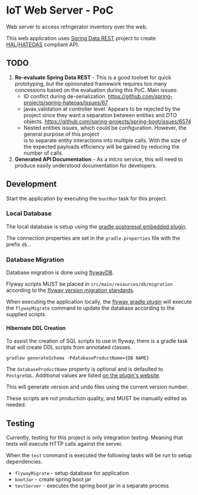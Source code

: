 # IoT Web Server - PoC #
Web server to access refrigerator inventory over the web.

This web application uses [Spring Data REST](https://docs.spring.io/spring-data/rest/docs/current/reference/html/) 
project to create [HAL](https://tools.ietf.org/html/draft-kelly-json-hal-08)/[HATEOAS](https://restfulapi.net/hateoas/) 
compliant API.

## TODO ##

1. __Re-evaluate Spring Data REST__ - This is a good toolset for quick prototyping, but the opinionated
framework requires too many concessions based on the evaluation during this PoC.  Main issues:  
    * ID conflict during de-serialization. https://github.com/spring-projects/spring-hateoas/issues/67  
    * javax.validation at controller level. Appears to be rejected by the project since they want a separation between
    entities and DTO objects. https://github.com/spring-projects/spring-boot/issues/6574  
    * Nested entities issues, which could be configuration. However, the general purpose of this project   
    is to separate entity interactions into multiple calls. With the size of the expected payloads efficiency will 
    be gained by reducing the number of calls.
2. __Generated API Documentation__ - As a micro service, this will need to produce easily understood documentation 
for developers.

## Development ##
Start the application by executing the `bootRun` task for this project.

### Local Database ###
The local database is setup using the [gradle postgresql embedded plugin](https://github.com/honourednihilist/gradle-postgresql-embedded).

The connection properties are set in the `gradle.properties` file with the prefix `db.`.

### Database Migration ###
Database migration is done using [flywayDB](https://flywaydb.org).

Flyway scripts MUST be placed in `src/main/resources/db/migration` according to the [flyway version migration standards](https://flywaydb.org/documentation/migrations#versioned-migrations).

When executing the application locally, the [flyway gradle plugin](https://flywaydb.org/documentation/gradle/) will execute the 
`flywayMigrate` command to update the database according to the supplied scripts.

#### Hibernate DDL Creation ###
To assist the creation of SQL scripts to use in flyway, there is a gradle task that will 
create DDL scripts from annotated classes.

    gradlew generateSchema -PdatabaseProductName={DB NAME}

The `databaseProductName` property is optional and is defaulted to `PostgreSQL`. 
Additional values are listed [on the plugin's website](https://github.com/divinespear/jpa-schema-gradle-plugin#for-hibernate).

This will generate version and undo files using the current version number.

These scripts are not production quality, and MUST be manually edited as needed.

## Testing ##
Currently, testing for this project is only integration testing.  Meaning that tests 
will execute HTTP calls against the server. 

When the `test` command is executed the following tasks will be run to setup dependencies.

* `flywayMigrate` - setup database for application
* `bootJar` - create spring boot jar
* `testServer` - executes the spring boot jar in a separate process